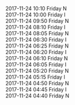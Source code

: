 2017-11-24 10:10 Friday  N  
2017-11-24 10:00 Friday  I  
2017-11-24 09:50 Friday  N  
2017-11-24 08:10 Friday  I  
2017-11-24 08:05 Friday  N  
2017-11-24 06:30 Friday  I  
2017-11-24 06:25 Friday  N  
2017-11-24 06:20 Friday  I  
2017-11-24 06:10 Friday  N  
2017-11-24 06:05 Friday  I  
2017-11-24 05:20 Friday  N  
2017-11-24 05:15 Friday  I  
2017-11-24 04:50 Friday  N  
2017-11-24 04:45 Friday  I  
2017-11-24 04:40 Friday  N  
